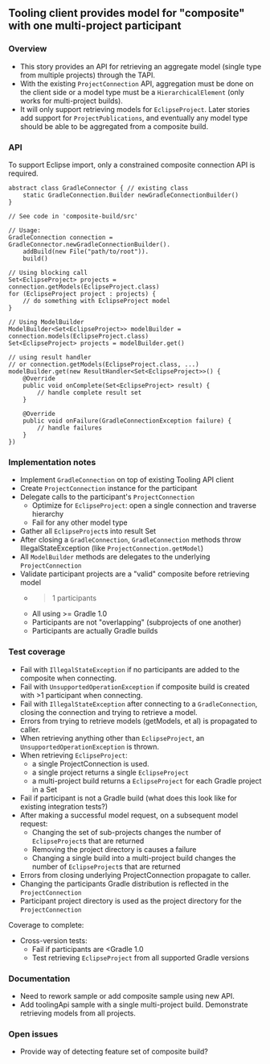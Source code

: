## Tooling client provides model for "composite" with one multi-project participant

### Overview

- This story provides an API for retrieving an aggregate model (single type from multiple projects) through the TAPI.
- With the existing `ProjectConnection` API, aggregation must be done on the client side or a model type must be a `HierarchicalElement` (only works for multi-project builds).
- It will only support retrieving models for `EclipseProject`.  Later stories add support for `ProjectPublications`, and eventually any model type should be able to be aggregated from a composite build.

### API

To support Eclipse import, only a constrained composite connection API is required.

    abstract class GradleConnector { // existing class
        static GradleConnection.Builder newGradleConnectionBuilder()
    }

    // See code in 'composite-build/src'

    // Usage:
    GradleConnection connection = GradleConnector.newGradleConnectionBuilder().
        addBuild(new File("path/to/root")).
        build()

    // Using blocking call
    Set<EclipseProject> projects = connection.getModels(EclipseProject.class)
    for (EclipseProject project : projects) {
        // do something with EclipseProject model
    }

    // Using ModelBuilder
    ModelBuilder<Set<EclipseProject>> modelBuilder = connection.models(EclipseProject.class)
    Set<EclipseProject> projects = modelBuilder.get()

    // using result handler
    // or connection.getModels(EclipseProject.class, ...)
    modelBuilder.get(new ResultHandler<Set<EclipseProject>>() {
        @Override
        public void onComplete(Set<EclipseProject> result) {
            // handle complete result set
        }

        @Override
        public void onFailure(GradleConnectionException failure) {
            // handle failures
        }
    })

### Implementation notes

- Implement `GradleConnection` on top of existing Tooling API client
- Create `ProjectConnection` instance for the participant
- Delegate calls to the participant's `ProjectConnection`
    - Optimize for `EclipseProject`: open a single connection and traverse hierarchy
    - Fail for any other model type
- Gather all `EclipseProject`s into result Set
- After closing a `GradleConnection`, `GradleConnection` methods throw IllegalStateException (like `ProjectConnection.getModel`)
- All `ModelBuilder` methods are delegates to the underlying `ProjectConnection`
- Validate participant projects are a "valid" composite before retrieving model
    - >1 participants
    - All using >= Gradle 1.0
    - Participants are not "overlapping" (subprojects of one another)
    - Participants are actually Gradle builds

### Test coverage

- Fail with `IllegalStateException` if no participants are added to the composite when connecting.
- Fail with `UnsupportedOperationException` if composite build is created with >1 participant when connecting.
- Fail with `IllegalStateException` after connecting to a `GradleConnection`, closing the connection and trying to retrieve a model.
- Errors from trying to retrieve models (getModels, et al) is propagated to caller.
- When retrieving anything other than `EclipseProject`, an `UnsupportedOperationException` is thrown.
- When retrieving `EclipseProject`:
    - a single ProjectConnection is used.
    - a single project returns a single `EclipseProject`
    - a multi-project build returns a `EclipseProject` for each Gradle project in a Set
- Fail if participant is not a Gradle build (what does this look like for existing integration tests?)
- After making a successful model request, on a subsequent model request:
    - Changing the set of sub-projects changes the number of `EclipseProject`s that are returned
    - Removing the project directory is causes a failure
    - Changing a single build into a multi-project build changes the number of `EclipseProject`s that are returned
- Errors from closing underlying ProjectConnection propagate to caller.
- Changing the participants Gradle distribution is reflected in the `ProjectConnection`
- Participant project directory is used as the project directory for the `ProjectConnection`

Coverage to complete:

- Cross-version tests:
    - Fail if participants are <Gradle 1.0
    - Test retrieving `EclipseProject` from all supported Gradle versions

### Documentation

- Need to rework sample or add composite sample using new API.
- Add toolingApi sample with a single multi-project build. Demonstrate retrieving models from all projects.

### Open issues

- Provide way of detecting feature set of composite build?
